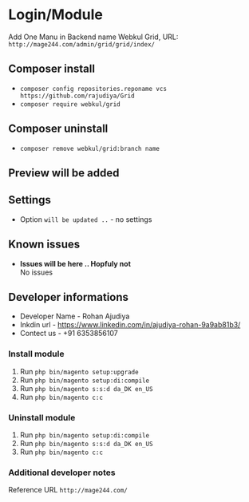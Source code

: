 # Login/Module

Add One Manu in Backend name Webkul Grid,
URL: `http://mage244.com/admin/grid/grid/index/`

## Composer install

- `composer config repositories.reponame vcs https://github.com/rajudiya/Grid`
- `composer require webkul/grid`

## Composer uninstall

- `composer remove webkul/grid:branch name`

## Preview will be added

<!-- - `When Customer is login then Redirect on the Checkout Cart page Automatically`
![products](/readme-images/Redirect.png "products on custom page")
 -->

## Settings

- Option `will be updated ..` - no settings

## Known issues

- **Issues will be here .. Hopfuly not**\
  No issues

## Developer informations
- Developer Name - Rohan Ajudiya
- Inkdin url     - https://www.linkedin.com/in/ajudiya-rohan-9a9ab81b3/
- Contect us     - +91 6353856107

### Install module
1. Run `php bin/magento setup:upgrade`
2. Run `php bin/magento setup:di:compile`
3. Run `php bin/magento s:s:d da_DK en_US`
4. Run `php bin/magento c:c`

### Uninstall module
1. Run `php bin/magento setup:di:compile`
2. Run `php bin/magento s:s:d da_DK en_US`
3. Run `php bin/magento c:c`

### Additional developer notes
Reference URL `http://mage244.com/`

